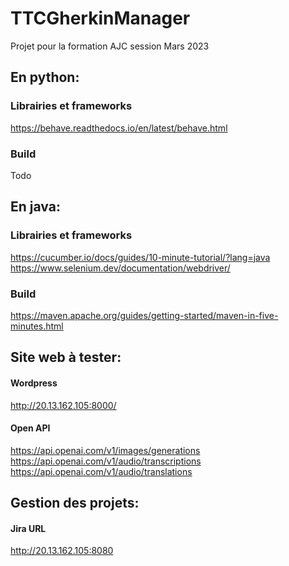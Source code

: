 # TTCGherkinManager

Projet pour la formation AJC session Mars 2023
## En python:
### Librairies et frameworks
https://behave.readthedocs.io/en/latest/behave.html

### Build
Todo

## En java:
### Librairies et frameworks
https://cucumber.io/docs/guides/10-minute-tutorial/?lang=java
https://www.selenium.dev/documentation/webdriver/

### Build
https://maven.apache.org/guides/getting-started/maven-in-five-minutes.html

## Site web à tester:
#### Wordpress
http://20.13.162.105:8000/

#### Open API
https://api.openai.com/v1/images/generations
https://api.openai.com/v1/audio/transcriptions
https://api.openai.com/v1/audio/translations

## Gestion des projets:
#### Jira URL
http://20.13.162.105:8080